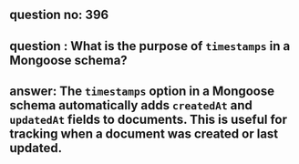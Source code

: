 
      
## question no: 396

## question : What is the purpose of `timestamps` in a Mongoose schema?

## answer: The `timestamps` option in a Mongoose schema automatically adds `createdAt` and `updatedAt` fields to documents. This is useful for tracking when a document was created or last updated.
      